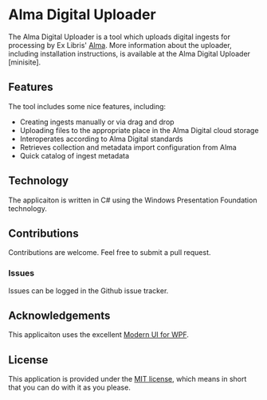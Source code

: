 # Alma Digital Uploader

The Alma Digital Uploader is a tool which uploads digital ingests for processing by Ex Libris' [Alma]. More information about the uploader, including installation instructions, is available at the Alma Digital Uploader [minisite].

## Features
The tool includes some nice features, including:
  - Creating ingests manually or via drag and drop
  - Uploading files to the appropriate place in the Alma Digital cloud storage
  - Interoperates according to Alma Digital standards 
  - Retrieves collection and metadata import configuration from Alma
  - Quick catalog of ingest metadata

## Technology
The applicaiton is written in C# using the Windows Presentation Foundation technology.

## Contributions
Contributions are welcome. Feel free to submit a pull request.

### Issues
Issues can be logged in the Github issue tracker.

## Acknowledgements
This applicaiton uses the excellent [Modern UI for WPF][1]. 

## License
This application is provided under the [MIT license], which means in short that you can do with it as you please.

[MIT license]:http://opensource.org/licenses/MIT
[Alma]:http://www.exlibrisgroup.com/category/AlmaOverview
[1]:https://mui.codeplex.com/